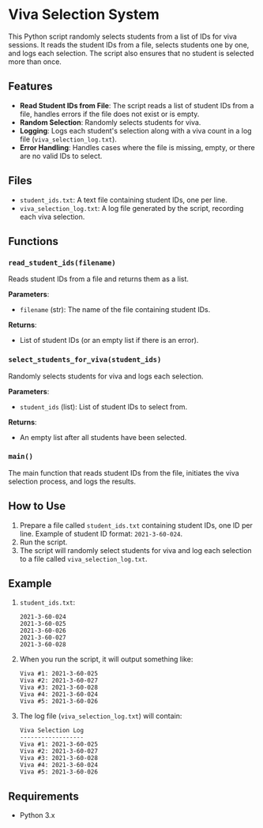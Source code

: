 # Viva Selection System

This Python script randomly selects students from a list of IDs for viva sessions. It reads the student IDs from a file, selects students one by one, and logs each selection. The script also ensures that no student is selected more than once.

## Features

- **Read Student IDs from File**: The script reads a list of student IDs from a file, handles errors if the file does not exist or is empty.
- **Random Selection**: Randomly selects students for viva.
- **Logging**: Logs each student's selection along with a viva count in a log file (`viva_selection_log.txt`).
- **Error Handling**: Handles cases where the file is missing, empty, or there are no valid IDs to select.

## Files

- `student_ids.txt`: A text file containing student IDs, one per line.
- `viva_selection_log.txt`: A log file generated by the script, recording each viva selection.

## Functions

### `read_student_ids(filename)`

Reads student IDs from a file and returns them as a list.

**Parameters**:

- `filename` (str): The name of the file containing student IDs.

**Returns**:

- List of student IDs (or an empty list if there is an error).

### `select_students_for_viva(student_ids)`

Randomly selects students for viva and logs each selection.

**Parameters**:

- `student_ids` (list): List of student IDs to select from.

**Returns**:

- An empty list after all students have been selected.

### `main()`

The main function that reads student IDs from the file, initiates the viva selection process, and logs the results.

## How to Use

1. Prepare a file called `student_ids.txt` containing student IDs, one ID per line. Example of student ID format: `2021-3-60-024`.
2. Run the script.
3. The script will randomly select students for viva and log each selection to a file called `viva_selection_log.txt`.

## Example

1. `student_ids.txt`:

   ```
   2021-3-60-024
   2021-3-60-025
   2021-3-60-026
   2021-3-60-027
   2021-3-60-028
   ```

2. When you run the script, it will output something like:

   ```
   Viva #1: 2021-3-60-025
   Viva #2: 2021-3-60-027
   Viva #3: 2021-3-60-028
   Viva #4: 2021-3-60-024
   Viva #5: 2021-3-60-026
   ```

3. The log file (`viva_selection_log.txt`) will contain:

   ```
   Viva Selection Log
   ------------------
   Viva #1: 2021-3-60-025
   Viva #2: 2021-3-60-027
   Viva #3: 2021-3-60-028
   Viva #4: 2021-3-60-024
   Viva #5: 2021-3-60-026
   ```

## Requirements

- Python 3.x
